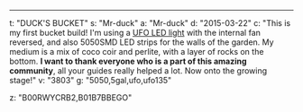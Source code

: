 ---
t: "DUCK'S BUCKET"
s: "Mr-duck"
a: "Mr-duck"
d: "2015-03-22"
c: "This is my first bucket build! I'm using a <a href='https://amzn.to/36NO5zr'>UFO LED light</a> with the internal fan reversed, and also 5050SMD LED strips for the walls of the garden. My medium is a mix of coco coir and perlite, with a layer of rocks on the bottom. <strong>I want to thank everyone who is a part of this amazing community</strong>, all your guides really helped a lot. Now onto the growing stage!"
v: "3803"
g: "5050,5gal,ufo,ufo135"

z: "B00RWYCRB2,B01B7BBEGO"
